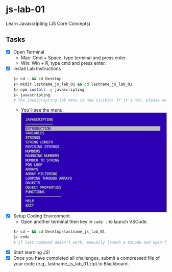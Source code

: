 # js-lab-01
Learn Javascripting (JS Core Concepts)

## Tasks
- [x] Open Terminal
  * Mac: Cmd + Space, type terminal and press enter.
  * Win: Win + R, type cmd and press enter.
- [x] Install Lab Instructions
  ```bash
  $> cd ~ && cd Desktop
  $> mkdir lastname_js_lab_01 && cd lastname_js_lab_01
  $> npm install -g javascripting
  $> javascripting
  # The JavaScripting lab menu is now visible! If it's not, please seek assistance from your instructor.
  ```
  * You'll see the menu:
  ![screenshot](./screenshot.png)
- [x] Setup Coding Environment
  * Open another terminal then key in ```code .``` to launch VSCode.
  ```bash
  $> cd ~ && cd Desktop\lastname_js_lab_01
  $> code .
  # if last command doesn't work, manually launch a VSCode and open folder ~Desktop/lastname_js_lab_01
  ``` 
- [x] Start learning JS!
- [x] Once you have completed all challenges, submit a compressed file of your code (e.g., lastname_js_lab_01.zip) to Blackboard.
